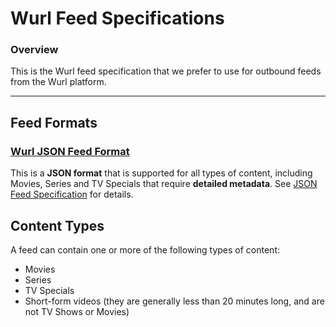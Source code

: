 # Wurl Feed Specifications

### Overview
This is the Wurl feed specification that we prefer to use for outbound feeds from the Wurl platform.


- - -

## Feed Formats

### [Wurl JSON Feed Format](https://github.com/wurlinc/wurl-feed-specifications/blob/master/wurl-json-feed-specification.md)
This is a **JSON format** that is supported for all types of content, including Movies, Series and TV Specials that require **detailed metadata**. See [JSON Feed Specification](https://github.com/wurlinc/wurl-feed-specifications/blob/master/wurl-json-feed-specification.md) for details.


## Content Types
A feed can contain one or more of the following types of content:

* Movies
* Series
* TV Specials
* Short-form videos (they are generally less than 20 minutes long, and are not TV Shows or Movies)
